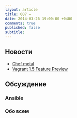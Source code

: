 ```yaml
---
layout: article
title: 007 — 
date: 2014-03-26 19:00:00 +0400
comments: true
published: false
subtitle: 
---
```


## Новости
* [Chef metal](http://www.getchef.com/blog/2014/03/04/chef-metal-0-2-release/)
* [Vagrant 1.5 Feature Preview](http://www.vagrantup.com/blog/feature-preview-vagrant-1-5-hyperv.html)

## Обсуждение

### Ansible

### Обо всем
